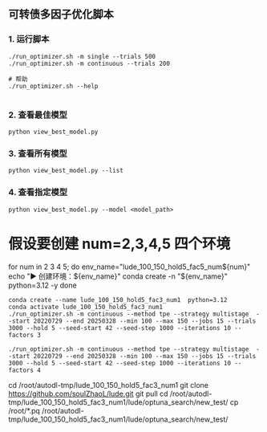 ## 可转债多因子优化脚本


### 1. 运行脚本
```
./run_optimizer.sh -m single --trials 500
./run_optimizer.sh -m continuous --trials 200  

# 帮助
./run_optimizer.sh --help


```

### 2. 查看最佳模型
```
python view_best_model.py
```

### 3. 查看所有模型
```
python view_best_model.py --list
```

### 4. 查看指定模型
```
python view_best_model.py --model <model_path>
```


# 假设要创建 num=2,3,4,5 四个环境
for num in 2 3 4 5; do
  env_name="lude_100_150_hold5_fac5_num${num}"
  echo "▶️ 创建环境：${env_name}"
  conda create -n "${env_name}" python=3.12 -y
done

```
conda create --name lude_100_150_hold5_fac3_num1  python=3.12
conda activate lude_100_150_hold5_fac3_num1
./run_optimizer.sh -m continuous --method tpe --strategy multistage  --start 20220729 --end 20250328 --min 100 --max 150 --jobs 15 --trials 3000 --hold 5 --seed-start 42 --seed-step 1000 --iterations 10 --factors 3 

./run_optimizer.sh -m continuous --method tpe --strategy multistage  --start 20220729 --end 20250328 --min 100 --max 150 --jobs 15 --trials 3000 --hold 5 --seed-start 42 --seed-step 1000 --iterations 10 --factors 4 
```



cd /root/autodl-tmp/lude_100_150_hold5_fac3_num1
git clone https://github.com/soulZhaoL/lude.git
git pull
cd /root/autodl-tmp/lude_100_150_hold5_fac3_num1/lude/optuna_search/new_test/
cp /root/*.pq /root/autodl-tmp/lude_100_150_hold5_fac3_num1/lude/optuna_search/new_test/

